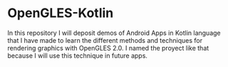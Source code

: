 # OpenGLES-Kotlin
In this repository I will deposit demos of Android Apps in Kotlin language that I have made to learn the different methods and techniques for rendering graphics with OpenGLES 2.0. I named the proyect like that because I will use this technique in future apps.
